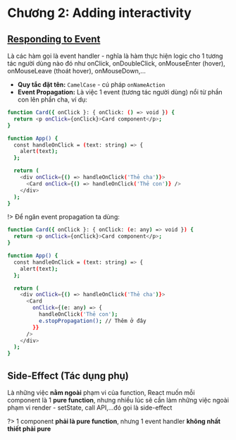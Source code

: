 # Chương 2: Adding interactivity

## [Responding to Event](https://react.dev/learn/responding-to-events#adding-event-handlers)

Là các hàm gọi là event handler - nghĩa là hàm thực hiện logic cho 1 tương tác người dùng nào đó như onClick, onDoubleClick, onMouseEnter (hover), onMouseLeave (thoát hover), onMouseDown,...

- **Quy tắc đặt tên:** `CamelCase` - cú pháp `onNameAction`
- **Event Propagation:** Là việc 1 event (tương tác người dùng) nổi từ phần con lên phần cha, ví dụ:

```bash
function Card({ onClick }: { onClick: () => void }) {
  return <p onClick={onClick}>Card component</p>;
}

function App() {
  const handleOnClick = (text: string) => {
    alert(text);
  };

  return (
    <div onClick={() => handleOnClick('Thẻ cha')}>
      <Card onClick={() => handleOnClick('Thẻ con')} />
    </div>
  );
}
```

!> Để ngăn event propagation ta dùng:

```bash
function Card({ onClick }: { onClick: (e: any) => void }) {
  return <p onClick={onClick}>Card component</p>;
}

function App() {
  const handleOnClick = (text: string) => {
    alert(text);
  };

  return (
    <div onClick={() => handleOnClick('Thẻ cha')}>
      <Card
        onClick={(e: any) => {
          handleOnClick('Thẻ con');
          e.stopPropagation(); // Thêm ở đây
        }}
      />
    </div>
  );
}
```

## Side-Effect (Tác dụng phụ)

Là những việc **nằm ngoài** phạm vi của function, React muốn mỗi component là 1 **pure function**, nhưng nhiều lúc sẽ cần làm những việc ngoài phạm vi render - setState, call API,...đó gọi là side-effect

?> 1 component **phải là pure function**, nhưng 1 event handler **không nhất thiết phải pure**
